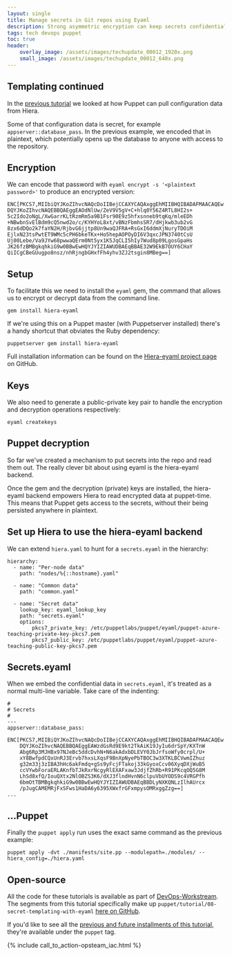 ```yaml
---
layout: single
title: Manage secrets in Git repos using Eyaml
description: Strong asymmetric encryption can keep secrets confidential even if the repository that stores them is open source
tags: tech devops puppet
toc: true
header:
    overlay_image: /assets/images/techupdate_00012_1920x.png
    small_image: /assets/images/techupdate_00012_640x.png
---
```


## Templating continued
In the [previous tutorial]((/tech/puppet)) we looked at how Puppet can pull configuration data from Hiera.

Some of that configuration data is secret, for example `appserver::database_pass`.  In the previous example, we encoded that in plaintext, which potentially opens up the database to anyone with access to the repository.

## Encryption
We can encode that password with `eyaml encrypt -s '<plaintext password>'` to produce an encrypted version:
```
ENC[PKCS7,MIIbiQYJKoZIhvcNAQcDoIIBejCCAXYCAQAxggEhMIIBHQIBADAFMAACAQEw
DQYJKoZIhvcNAQEBBQAEggEAOdNlUw/ZeV9V5gV+C+hlq0Y56Z4RTL8HI2s+
5c2Ido2oNgL/XwGarrKLtRzmRm5a9B1Fsr90E9z5hfxsnneb9tqKq/mleEDh
+NBwbnSvElBdm9cQ5nwd2o/c/KYHYoL8xt/vBNzFbmhsSR7/dHjkwb3ub2vG
8zx6dDQo2k7faYN2H/RjbvG6jjtp8Un9waQJFRA+RsGxI6ddmXjNuryTDOiM
EjlxN23tsPwtET9WMc5cPH6bkeTKx+Ho5hepAOPOyDI6V3qxcJPN3740tCsU
Uj00Lebe/Va9JYw68pwwaQErm0Nt5yx1K5JqCLI5hIy7Wud8p09LgosGpaHs
JK26fzBMBgkqhkiG9w0BBwEwHQYJYIZIAWUDBAEqBBAE32W9EkB7OUY6CHaY
QiICgCBeGUugpo8nsz/nhRjngbGHxfFh4yhv3ZJ2tsgin8MBeg==]
```

## Setup
To facilitate this we need to install the `eyaml` gem, the command that allows us to encrypt or decrypt data from the command line.
```
gem install hiera-eyaml
```

If we're using this on a Puppet master (with Puppetserver installed) there's a handy shortcut that obviates the Ruby dependency:
```
puppetserver gem install hiera-eyaml
```

Full installation information can be found on the [Hiera-eyaml project page](https://github.com/voxpupuli/hiera-eyaml) on GitHub.

## Keys
We also need to generate a public-private key pair to handle the encryption and decryption operations respectively:
```
eyaml createkeys
```

## Puppet decryption
So far we've created a mechanism to put secrets into the repo and read them out.  The really clever bit about using eyaml is the hiera-eyaml backend.

Once the gem and the decryption (private) keys are installed, the hiera-eyaml backend empowers Hiera to read encrypted data at puppet-time.  This means that Puppet gets access to the secrets, without their being persisted anywhere in plaintext.

## Set up Hiera to use the hiera-eyaml backend
We can extend `hiera.yaml` to hunt for a `secrets.eyaml` in the hierarchy:
```
hierarchy:
  - name: "Per-node data"
    path: "nodes/%{::hostname}.yaml"

  - name: "Common data"
    path: "common.yaml"

  - name: "Secret data"
    lookup_key: eyaml_lookup_key
    path: "secrets.eyaml"
    options:
        pkcs7_private_key: /etc/puppetlabs/puppet/eyaml/puppet-azure-teaching-private-key-pkcs7.pem
        pkcs7_public_key: /etc/puppetlabs/puppet/eyaml/puppet-azure-teaching-public-key-pkcs7.pem

```

## Secrets.eyaml
When we embed the confidential data in `secrets.eyaml`, it's treated as a normal multi-line variable.  Take care of the indenting:
```
#
# Secrets
#
---
appserver::database_pass:
    ENC[PKCS7,MIIBiQYJKoZIhvcNAQcDoIIBejCCAXYCAQAxggEhMIIBHQIBADAFMAACAQEw
    DQYJKoZIhvcNAQEBBQAEggEAWzdGsRd9E9kt2TkAiK19JyIu6drSpY/KXTnW
    Abg6Rp3MJHBx97NJeBc5ddcDvhN+N6akAdxbDLEVY0JbJrfsoWfy0crpl/U+
    xY8BwfpdCQxUnRJ3Ervb7hxsLXqsF9BnXpNyePbTBOC3w3XTKLBCVwmIZhuz
    g32m33j3zIBA3hHc6akFmdq+gSs9yFcjFTakoj33kGyoxCcv06XyqDXjWuB5
    ccVYwbForaERLAKnfbTJkRxrNcgyRlEXAFxaw3JdjfZhRb+R91PKcqOQ5G8M
    LhSd8xfQ/IouQXtx2NlOBZS3K6/dXJ3flndHvnN6clpuVbUYODS9c4VRGPfh
    6bmOtTBMBgkqhkiG9w0BBwEwHQYJYIZIAWUDBAEqBBDLyNXKQNLzIlhAUrcx
    /pJugCAMEMRjFxSFws1HaDA6y6395XWxfrGFxmpysOMRxggZzg==]
...
```

## ...Puppet
Finally the `puppet apply` run uses the exact same command as the previous example:
```
puppet apply -dvt ./manifests/site.pp --modulepath=./modules/ --hiera_config=./hiera.yaml
```

## Open-source
All the code for these tutorials is available as part of [DevOps-Workstream](https://github.com/lightenna/devops-workstream). 
The segments from this tutorial specifically make up `puppet/tutorial/08-secret-templating-with-eyaml` [here on GitHub](https://github.com/lightenna/devops-workstream/tree/master/puppet/tutorial/).

If you'd like to see all the [previous and future installments of this tutorial](/tech/puppet), they're available under the `puppet` tag.

{% include call_to_action-opsteam_iac.html %}
